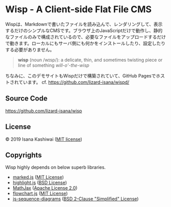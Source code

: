 # Wisp - A Client-side Flat File CMS

Wispは、Markdownで書いたファイルを読み込んで、レンダリングして、表示するだけのシンプルなCMSです。ブラウザ上のJavaScriptだけで動作し、静的なファイルのみで構成されているので、必要なファイルをアップロードするだけで動きます。ローカルにもサーバ側にも何かをインストールしたり、設定したりする必要がありません。

> **wisp** (noun /wɪsp/):
> a delicate, thin, and sometimes twisting piece or line of something
> *will-o'-the-wisp*

ちなみに、このデモサイトもWispだけで構築されていて、GitHub Pagesでホストされています。
cf. https://github.com/lizard-isana/wispd/

## Source Code
https://github.com/lizard-isana/wisp

## License
&copy; 2019 Isana Kashiwai ([MIT license](https://github.com/lizard-isana/wisp/blob/master/LICENSE))

## Copyrights
Wisp highly depends on below superb libraries.
- [marked.js]( https://marked.js.org/ ) ([MIT License]( https://github.com/markedjs/marked/blob/master/LICENSE.md ))
- [highlight.js]( https://highlightjs.org/ ) ([BSD License]( https://github.com/highlightjs/highlight.js/blob/master/LICENSE ))
- [MathJax]( https://www.mathjax.org/ ) ([Apache License 2.0]( https://github.com/mathjax/MathJax/blob/master/LICENSE ))
- [flowchart.js]( https://flowchart.js.org/ ) ([MIT License]( https://github.com/adrai/flowchart.js/blob/master/license ))
- [js-sequence-diagrams]( https://bramp.github.io/js-sequence-diagrams/ ) ([BSD 2-Clause "Simplified" License]( https://github.com/bramp/js-sequence-diagrams/blob/master/LICENCE ))
